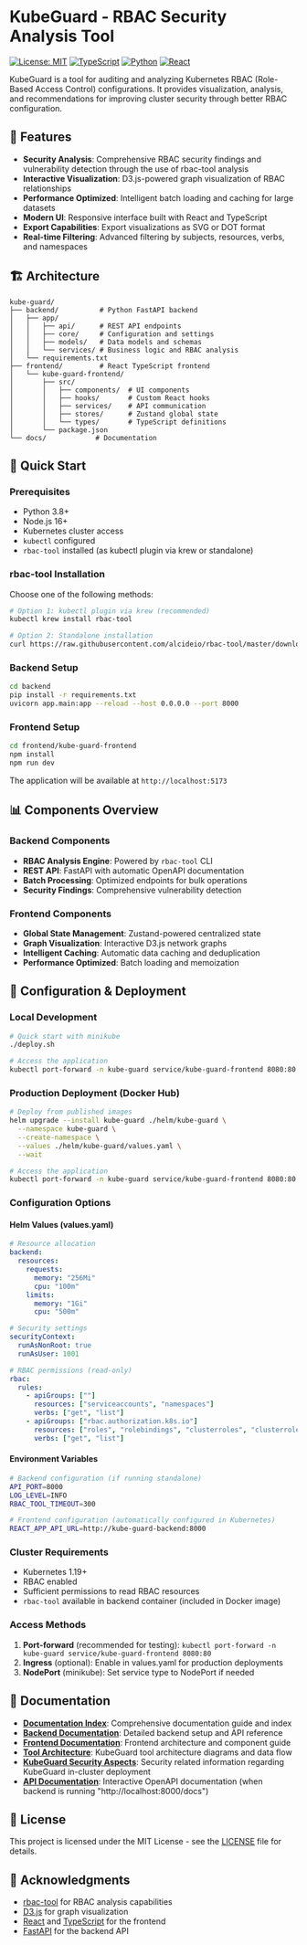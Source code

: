 # KubeGuard - RBAC Security Analysis Tool

[![License: MIT](https://img.shields.io/badge/License-MIT-yellow.svg)](https://opensource.org/licenses/MIT)
[![TypeScript](https://img.shields.io/badge/%3C%2F%3E-TypeScript-%230074c1.svg)](https://www.typescriptlang.org/)
[![Python](https://img.shields.io/badge/python-v3.8+-blue.svg)](https://www.python.org/downloads/)
[![React](https://img.shields.io/badge/react-%2320232a.svg?style=flat&logo=react&logoColor=%2361DAFB)](https://reactjs.org/)

KubeGuard is a tool for auditing and analyzing Kubernetes RBAC (Role-Based Access Control) configurations. It provides visualization, analysis, and recommendations for improving cluster security through better RBAC configuration.

## 🎯 Features

- **Security Analysis**: Comprehensive RBAC security findings and vulnerability detection through the use of rbac-tool analysis
- **Interactive Visualization**: D3.js-powered graph visualization of RBAC relationships
- **Performance Optimized**: Intelligent batch loading and caching for large datasets
- **Modern UI**: Responsive interface built with React and TypeScript
- **Export Capabilities**: Export visualizations as SVG or DOT format
- **Real-time Filtering**: Advanced filtering by subjects, resources, verbs, and namespaces

## 🏗️ Architecture

```
kube-guard/
├── backend/          # Python FastAPI backend
│   ├── app/
│   │   ├── api/      # REST API endpoints
│   │   ├── core/     # Configuration and settings
│   │   ├── models/   # Data models and schemas
│   │   └── services/ # Business logic and RBAC analysis
│   └── requirements.txt
├── frontend/         # React TypeScript frontend
│   └── kube-guard-frontend/
│       ├── src/
│       │   ├── components/  # UI components
│       │   ├── hooks/       # Custom React hooks
│       │   ├── services/    # API communication
│       │   ├── stores/      # Zustand global state
│       │   └── types/       # TypeScript definitions
│       └── package.json
└── docs/            # Documentation
```

## 🚀 Quick Start

### Prerequisites

- Python 3.8+
- Node.js 16+
- Kubernetes cluster access
- `kubectl` configured
- `rbac-tool` installed (as kubectl plugin via krew or standalone)

### rbac-tool Installation

Choose one of the following methods:

```bash
# Option 1: kubectl plugin via krew (recommended)
kubectl krew install rbac-tool

# Option 2: Standalone installation
curl https://raw.githubusercontent.com/alcideio/rbac-tool/master/download.sh | bash
```

### Backend Setup

```bash
cd backend
pip install -r requirements.txt
uvicorn app.main:app --reload --host 0.0.0.0 --port 8000
```

### Frontend Setup

```bash
cd frontend/kube-guard-frontend
npm install
npm run dev
```

The application will be available at `http://localhost:5173`

## 📊 Components Overview

### Backend Components
- **RBAC Analysis Engine**: Powered by `rbac-tool` CLI
- **REST API**: FastAPI with automatic OpenAPI documentation
- **Batch Processing**: Optimized endpoints for bulk operations
- **Security Findings**: Comprehensive vulnerability detection

### Frontend Components
- **Global State Management**: Zustand-powered centralized state
- **Graph Visualization**: Interactive D3.js network graphs
- **Intelligent Caching**: Automatic data caching and deduplication
- **Performance Optimized**: Batch loading and memoization

## 🔧 Configuration & Deployment

### Local Development
```bash
# Quick start with minikube
./deploy.sh

# Access the application
kubectl port-forward -n kube-guard service/kube-guard-frontend 8080:80
```

### Production Deployment (Docker Hub)
```bash
# Deploy from published images
helm upgrade --install kube-guard ./helm/kube-guard \
  --namespace kube-guard \
  --create-namespace \
  --values ./helm/kube-guard/values.yaml \
  --wait

# Access the application
kubectl port-forward -n kube-guard service/kube-guard-frontend 8080:80
```

### Configuration Options

#### Helm Values (values.yaml)
```yaml
# Resource allocation
backend:
  resources:
    requests:
      memory: "256Mi"
      cpu: "100m"
    limits:
      memory: "1Gi"
      cpu: "500m"

# Security settings
securityContext:
  runAsNonRoot: true
  runAsUser: 1001

# RBAC permissions (read-only)
rbac:
  rules:
    - apiGroups: [""]
      resources: ["serviceaccounts", "namespaces"]
      verbs: ["get", "list"]
    - apiGroups: ["rbac.authorization.k8s.io"]
      resources: ["roles", "rolebindings", "clusterroles", "clusterrolebindings"]
      verbs: ["get", "list"]
```

#### Environment Variables
```bash
# Backend configuration (if running standalone)
API_PORT=8000
LOG_LEVEL=INFO
RBAC_TOOL_TIMEOUT=300

# Frontend configuration (automatically configured in Kubernetes)
REACT_APP_API_URL=http://kube-guard-backend:8000
```

### Cluster Requirements
- Kubernetes 1.19+
- RBAC enabled
- Sufficient permissions to read RBAC resources
- `rbac-tool` available in backend container (included in Docker image)

### Access Methods
1. **Port-forward** (recommended for testing): `kubectl port-forward -n kube-guard service/kube-guard-frontend 8080:80`
2. **Ingress** (optional): Enable in values.yaml for production deployments
3. **NodePort** (minikube): Set service type to NodePort if needed
## 📖 Documentation

- **[Documentation Index](./DOCUMENTATION.md)**: Comprehensive documentation guide and index
- **[Backend Documentation](./backend/README.md)**: Detailed backend setup and API reference
- **[Frontend Documentation](./frontend/README.md)**: Frontend architecture and component guide
- **[Tool Architecture](ARCHITECTURE.md)**: KubeGuard tool architecture diagrams and data flow
- **[KubeGuard Security Aspects](SECURITY.md)**: Security related information regarding KubeGuard in-cluster deployment
- **[API Documentation](http://localhost:8000/docs)**: Interactive OpenAPI documentation (when backend is running "http://localhost:8000/docs")

## 📄 License

This project is licensed under the MIT License - see the [LICENSE](LICENSE) file for details.

## 🙏 Acknowledgments

- [rbac-tool](https://github.com/alcideio/rbac-tool) for RBAC analysis capabilities
- [D3.js](https://d3js.org/) for graph visualization
- [React](https://reactjs.org/) and [TypeScript](https://www.typescriptlang.org/) for the frontend
- [FastAPI](https://fastapi.tiangolo.com/) for the backend API

